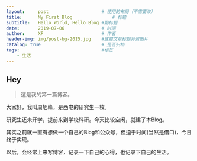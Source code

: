 ```yaml
---
layout:     post   				    # 使用的布局（不需要改）
title:      My First Blog 				# 标题 
subtitle:   Hello World, Hello Blog #副标题
date:       2019-07-06 				# 时间
author:     XF 						# 作者
header-img: img/post-bg-2015.jpg 	#这篇文章标题背景图片
catalog: true 						# 是否归档
tags:								#标签
    - 生活
---
```


## Hey
>这是我的第一篇博客。

大家好，我叫周旭峰，是西电的研究生一枚。

研究生还未开学，提前来到学校科研。今天比较空闲，就建了本Blog。

其实之前就一直有想做一个自己的Blog和公众号，但迫于时间(当然是借口)，今日终于实现。

以后，会经常上来写博客，记录一下自己的心得，也记录下自己的生活。





